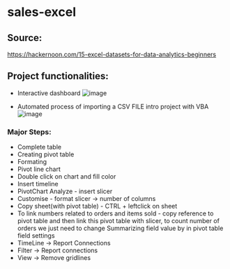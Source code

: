 # sales-excel
## Source:
https://hackernoon.com/15-excel-datasets-for-data-analytics-beginners

## Project functionalities:
* Interactive dashboard
![image](https://github.com/mac-v/sales-excel/assets/142495347/b2882b90-89d0-4652-ab2f-8d72fad698e5)

* Automated process of importing a CSV FILE intro project with VBA
![image](https://github.com/mac-v/sales-excel/assets/142495347/4bb36a6a-6598-452d-8311-cf00c29e062e)


### Major Steps:
* Complete table
* Creating pivot table 
* Formating
* Pivot line chart
* Double click on chart and fill color
* Insert timeline
* PivotChart Analyze - insert slicer
* Customise - format slicer -> number of columns
* Copy sheet(with pivot table) - CTRL + leftclick on sheet
* To link numbers related to orders and items sold - copy reference to pivot table and then link this pivot table with slicer,
to count number of orders we just need to change Summarizing field value by in pivot table field settings
* TimeLine -> Report Connections
* Filter -> Report connections
* View -> Remove gridlines


